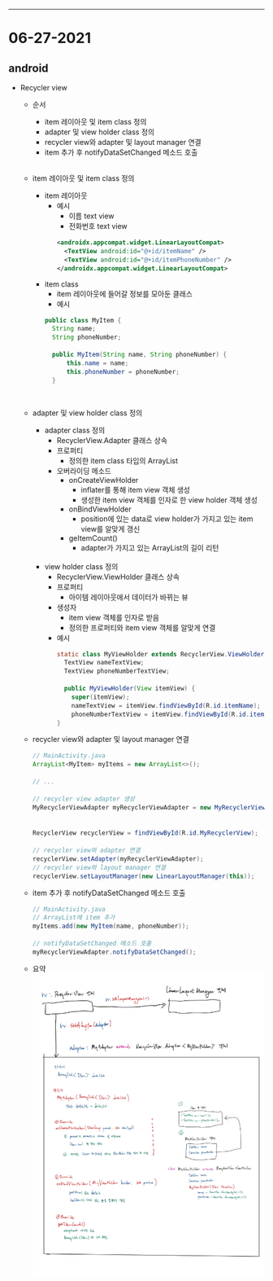 
---

# 06-27-2021

## android

- Recycler view
  - 순서
    - item 레이아웃 및 item class 정의
    - adapter 및 view holder class 정의
    - recycler view와 adapter 및 layout manager 연결
    - item 추가 후 notifyDataSetChanged 메소드 호출  
      <br />
  - item 레이아웃 및 item class 정의
    - item 레이아웃
      - 예시
        - 이름 text view
        - 전화번호 text view
        ```xml
        <androidx.appcompat.widget.LinearLayoutCompat>
          <TextView android:id="@+id/itemName" />
          <TextView android:id="@+id/itemPhoneNumber" />
        </androidx.appcompat.widget.LinearLayoutCompat>
        ```
    - item class
      - item 레이아웃에 들어갈 정보를 모아둔 클래스
      - 예시
      ```java
      public class MyItem {
        String name;
        String phoneNumber;

        public MyItem(String name, String phoneNumber) {
            this.name = name;
            this.phoneNumber = phoneNumber;
        }
      ```
    <br />
  - adapter 및 view holder class 정의
    - adapter class 정의
      - RecyclerView.Adapter 클래스 상속
      - 프로퍼티
        - 정의한 item class 타입의 ArrayList
      - 오버라이딩 메소드
        - onCreateViewHolder
          - inflater를 통해 item view 객체 생성
          - 생성한 item view 객체를 인자로 한 view holder 객체 생성
        - onBindViewHolder
          - position에 있는 data로 view holder가 가지고 있는 item view를 알맞게 갱신
        - geItemCount()
          - adapter가 가지고 있는 ArrayList의 길이 리턴
      <br />      
    - view holder class 정의
      - RecyclerView.ViewHolder 클래스 상속
      - 프로퍼티
        - 아이템 레이아웃에서 데이터가 바뀌는 뷰
      - 생성자
        - item view 객체를 인자로 받음
        - 정의한 프로퍼티와 item view 객체를 알맞게 연결
      - 예시
        ```java
        static class MyViewHolder extends RecyclerView.ViewHolder {
          TextView nameTextView;
          TextView phoneNumberTextView;

          public MyViewHolder(View itemView) {
            super(itemView);
            nameTextView = itemView.findViewById(R.id.itemName);
            phoneNumberTextView = itemView.findViewById(R.id.itemPhoneNumber);
        }
        ```
  
  - recycler view와 adapter 및 layout manager 연결
    ```java
    // MainActivity.java
    ArrayList<MyItem> myItems = new ArrayList<>();

    // ...

    // recycler view adapter 생성
    MyRecyclerViewAdapter myRecyclerViewAdapter = new MyRecyclerViewAdapter(myItems);


    RecyclerView recyclerView = findViewById(R.id.MyRecyclerView);

    // recycler view와 adapter 연결
    recyclerView.setAdapter(myRecyclerViewAdapter);
    // recycler view와 layout manager 연결
    recyclerView.setLayoutManager(new LinearLayoutManager(this));
    ```
  
  - item 추가 후 notifyDataSetChanged 메소드 호출
    ```java
    // MainActivity.java
    // ArrayList에 item 추가
    myItems.add(new MyItem(name, phoneNumber));

    // notifyDataSetChanged 메소드 호출
    myRecyclerViewAdapter.notifyDataSetChanged();
    ```

  - 요약
    ![Recycler view summary, recycler view summary image](./assets/images/recycler_view_summary.jpg)
